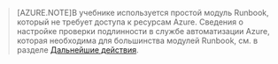 > [AZURE.NOTE]В учебнике используется простой модуль Runbook, который не требует доступа к ресурсам Azure. Сведения о настройке проверки подлинности в службе автоматизации Azure, которая необходима для большинства модулей Runbook, см. в разделе [Дальнейшие действия](#nextsteps).

<!---HONumber=July15_HO3-->